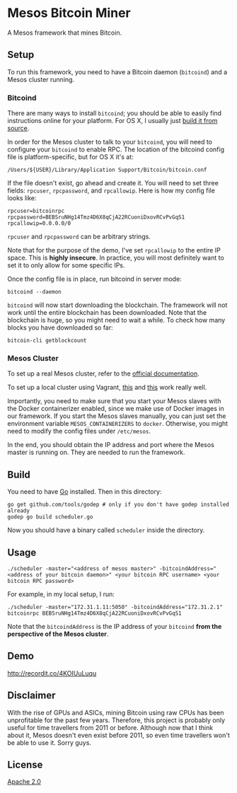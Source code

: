# Mesos Bitcoin Miner

A Mesos framework that mines Bitcoin.

## Setup

To run this framework, you need to have a Bitcoin daemon (`bitcoind`) and a Mesos cluster running.

### Bitcoind

There are many ways to install `bitcoind`; you should be able to easily find instructions online for your platform.  For OS X, I usually just [build it from source](https://github.com/bitcoin/bitcoin/blob/master/doc/build-osx.md).

In order for the Mesos cluster to talk to your `bitcoind`, you will need to configure your `bitcoind` to enable RPC.  The location of the bitcoind config file is platform-specific, but for OS X it's at:

    /Users/${USER}/Library/Application Support/Bitcoin/bitcoin.conf

If the file doesn't exist, go ahead and create it.  You will need to set three fields: `rpcuser`, `rpcpassword`, and `rpcallowip`.  Here is how my config file looks like:

    rpcuser=bitcoinrpc
    rpcpassword=BEBSruNHg14Tmz4D6X8qCjA22RCuoniDxovRCvPvGqS1
    rpcallowip=0.0.0.0/0

`rpcuser` and `rpcpassword` can be arbitrary strings.

Note that for the purpose of the demo, I've set `rpcallowip` to the entire IP space.  This is **highly insecure**.  In practice, you will most definitely want to set it to only allow for some specific IPs.

Once the config file is in place, run bitcoind in server mode:

    bitcoind --daemon

`bitcoind` will now start downloading the blockchain.  The framework will not work until the entire blockchain has been downloaded.  Note that the blockchain is huge, so you might need to wait a while.  To check how many blocks you have downloaded so far:

    bitcoin-cli getblockcount

### Mesos Cluster

To set up a real Mesos cluster, refer to the [official documentation](http://mesos.apache.org/documentation/latest/).

To set up a local cluster using Vagrant, [this](https://github.com/everpeace/vagrant-mesos) and [this](https://github.com/mesosphere/playa-mesos) work really well.

Importantly, you need to make sure that you start your Mesos slaves with the Docker containerizer enabled, since we make use of Docker images in our framework.  If you start the Mesos slaves manually, you can just set the environment variable `MESOS_CONTAINERIZERS` to `docker`.  Otherwise, you might need to modify the config files under `/etc/mesos`.

In the end, you should obtain the IP address and port where the Mesos master is running on.  They are needed to run the framework.

## Build

You need to have [Go](http://golang.org/) installed.  Then in this directory:

    go get github.com/tools/godep # only if you don't have godep installed already
    godep go build scheduler.go

Now you should have a binary called `scheduler` inside the directory.

## Usage

    ./scheduler -master="<address of mesos master>" -bitcoindAddress="<address of your bitcoin daemon>" <your bitcoin RPC username> <your bitcoin RPC password>

For example, in my local setup, I run:

    ./scheduler -master="172.31.1.11:5050" -bitcoindAddress="172.31.2.1" bitcoinrpc BEBSruNHg14Tmz4D6X8qCjA22RCuoniDxovRCvPvGqS1

Note that the `bitcoindAddress` is the IP address of your `bitcoind` **from the perspective of the Mesos cluster**.

## Demo

http://recordit.co/4KOIUuLuqu

## Disclaimer

With the rise of GPUs and ASICs, mining Bitcoin using raw CPUs has been unprofitable for the past few years.  Therefore, this project is probably only useful for time travellers from 2011 or before.  Although now that I think about it, Mesos doesn't even exist before 2011, so even time travellers won't be able to use it.  Sorry guys.

## License

[Apache 2.0](http://www.apache.org/licenses/LICENSE-2.0)
